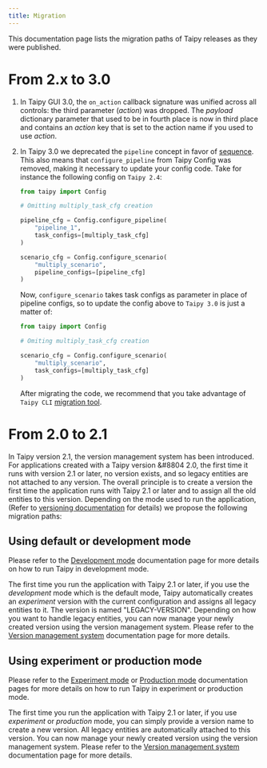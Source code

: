 ```yaml
---
title: Migration
---
```


This documentation page lists the migration paths of Taipy releases as they were published.

# From 2.x to 3.0

1. In Taipy GUI 3.0, the `on_action` callback signature was unified across all controls: the third
    parameter (*action*) was dropped. The *payload* dictionary parameter that used to be in fourth
    place is now in third place and contains an *action* key that is set to the action name if you
    used to use *action*.

2. In Taipy 3.0 we deprecated the `pipeline` concept in favor of
    [sequence](../userman/sdm/sequence/index.md). This also means that `configure_pipeline`
    from Taipy Config was removed, making it necessary to update your config code. Take for
    instance the following config on `Taipy 2.4`:

    ```python title="config.py from Taipy 2.4 edition"
    from taipy import Config

    # Omitting multiply_task_cfg creation

    pipeline_cfg = Config.configure_pipeline(
        "pipeline_1",
        task_configs=[multiply_task_cfg]
    )

    scenario_cfg = Config.configure_scenario(
        "multiply_scenario",
        pipeline_configs=[pipeline_cfg]
    )
    ```

    Now, `configure_scenario` takes task configs as parameter in place of pipeline configs, so to
    update the config above to `Taipy 3.0` is just a matter of:

    ```python title="config.py from Taipy 3.0 edition"
    from taipy import Config

    # Omiting multiply_task_cfg creation

    scenario_cfg = Config.configure_scenario(
        "multiply_scenario",
        task_configs=[multiply_task_cfg]
    )
    ```

    After migrating the code, we recommend that you take advantage of `Taipy CLI`
    [migration tool](../userman/ecosystem/cli/migrate-entities.md).


# From 2.0 to 2.1

In Taipy version 2.1, the version management system has been introduced. For applications
created with a Taipy version &#8804 2.0, the first time it runs with version 2.1 or later,
no version exists, and so legacy entities are not attached to any version. The overall principle
is to create a version the first time the application runs with Taipy 2.1 or later and to assign
all the old entities to this version. Depending on the mode used to run the application,
(Refer to [versioning documentation](../userman/versioning/index.md) for details) we propose
the following migration paths:

## Using default or development mode

Please refer to the [Development mode](../userman/versioning/development_mode.md)
documentation page for more details on how to run Taipy in development mode.

The first time you run the application with Taipy 2.1 or later, if you use the _development_
mode which is the default mode, Taipy automatically creates an _experiment_ version with the
current configuration and assigns all legacy entities to it. The version is named
"LEGACY-VERSION". Depending on how you want to handle legacy entities, you can now manage your
newly created version using the version management system. Please refer to the
[Version management system](../userman/versioning/index.md) documentation page for more details.

## Using experiment or production mode

Please refer to the [Experiment mode](../userman/versioning/experiment_mode.md) or
[Production mode](../userman/versioning/experiment_mode.md) documentation pages for more
details on how to run Taipy in experiment or production mode.

The first time you run the application with Taipy 2.1 or later, if you use _experiment_ or
_production_ mode, you can simply provide a version name to create a new version. All legacy
entities are automatically attached to this version. You can now manage your newly created
version using the version management system. Please refer to the
[Version management system](../userman/versioning/index.md) documentation page for more details.
